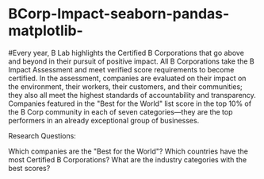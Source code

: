 # BCorp-Impact-seaborn-pandas-matplotlib-
#Every year, B Lab highlights the Certified B Corporations that go above and beyond in their pursuit of positive impact. All B Corporations take the B Impact Assessment and meet verified score requirements to become certified. In the assessment, companies are evaluated on their impact on the environment, their workers, their customers, and their communities; they also all meet the highest standards of accountability and transparency. Companies featured in the "Best for the World" list score in the top 10% of the B Corp community in each of seven categories—they are the top performers in an already exceptional group of businesses.

Research Questions:

Which companies are the "Best for the World"?
Which countries have the most Certified B Corporations?
What are the industry categories with the best scores?
